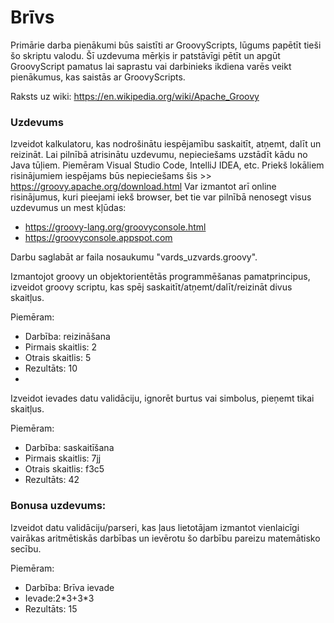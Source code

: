# Brīvs

Primārie darba pienākumi būs saistīti ar GroovyScripts, lūgums papētīt tieši šo skriptu valodu. Šī uzdevuma mērķis ir patstāvīgi pētīt un apgūt GroovyScript pamatus lai saprastu vai darbinieks ikdiena varēs veikt pienākumus, kas saistās ar GroovyScripts.

Raksts uz wiki: https://en.wikipedia.org/wiki/Apache_Groovy

### Uzdevums
Izveidot kalkulatoru, kas nodrošinātu iespējamību saskaitīt, atņemt, dalīt un reizināt.
Lai pilnībā atrisinātu uzdevumu, nepieciešams uzstādīt kādu no Java tūļiem. Piemēram Visual Studio Code, IntelliJ IDEA, etc.
Priekš lokāliem risinājumiem iespējams būs nepieciešams šis >> https://groovy.apache.org/download.html
Var izmantot arī online risinājumus, kuri pieejami iekš browser, bet tie var pilnībā nenosegt visus uzdevumus un mest kļūdas:
- https://groovy-lang.org/groovyconsole.html
- https://groovyconsole.appspot.com

Darbu saglabāt ar faila nosaukumu "vards_uzvards.groovy".

Izmantojot groovy un objektorientētās programmēšanas pamatprincipus, izveidot groovy scriptu,
kas spēj saskaitīt/atņemt/dalīt/reizināt divus skaitļus.

Piemēram:
- Darbība: reizināšana
- Pirmais skaitlis: 2
- Otrais skaitlis: 5
- Rezultāts: 10
- 
Izveidot ievades datu validāciju, ignorēt burtus vai simbolus, pieņemt tikai skaitļus.

Piemēram:
- Darbība: saskaitīšana
- Pirmais skaitlis: 7jj
- Otrais skaitlis: f3c5
- Rezultāts: 42

### Bonusa uzdevums:
Izveidot datu validāciju/parseri, kas ļaus lietotājam izmantot vienlaicīgi vairākas aritmētiskās darbības un ievērotu šo darbību pareizu matemātisko secību.

Piemēram:
- Darbība: Brīva ievade
- Ievade:2\*3+3\*3
- Rezultāts: 15
